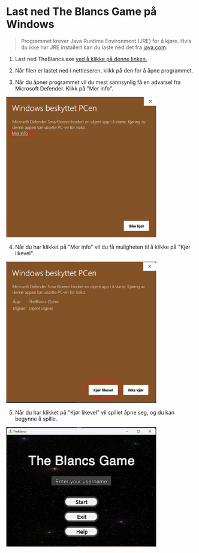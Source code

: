 # Last ned The Blancs Game på Windows

> Programmet krever Java Runtime Environment (JRE) for å kjøre. Hvis du ikke har JRE installert kan du laste ned det fra [java.com](https://www.java.com/).

1. Last ned TheBlancs.exe [ved å klikke på denne linken.](https://github.com/helges1/The-Blancs/raw/main/TheBlancs.exe)

2. Når filen er lastet ned i nettleseren, klikk på den for å åpne programmet.

3. Når du åpner programmet vil du mest sannsynlig få en advarsel fra Microsoft Defender. Klikk på "Mer info".
<img src="../Windows/assets/windows-1.png" alt="Klikk på mer info" width="400"/>

4. Når du har klikket på "Mer info" vil du få muligheten til å klikke på "Kjør likevel".
<img src="../Windows/assets/windows-2.png" alt="Klikk på kjør likevel" width="400"/>

5. Når du har klikket på "Kjør likevel" vil spillet åpne seg, og du kan begynne å spille.
<img src="../Windows/assets/windows-3.png" alt="Spillet er klart til å spilles" width="400"/>
